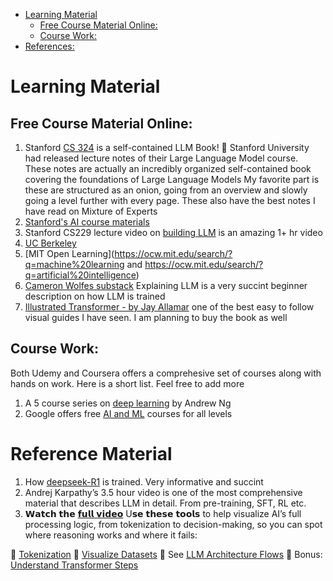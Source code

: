 <!-- TOC start (generated with https://github.com/derlin/bitdowntoc) -->

- [Learning Material ](#learning-material)
   * [Free Course Material Online:](#free-course-material-online)
   * [Course Work:](#course-work)
- [References:](#reference-material)
     

<!-- TOC end -->

# Learning Material 

## Free Course Material Online:
1. Stanford [CS 324](https://stanford-cs324.github.io/winter2022/lectures/) is a self-contained LLM Book! 🙏 Stanford University had released lecture notes of their Large Language Model course. These notes are actually an incredibly organized self-contained book covering the foundations of Large Language Models
 My favorite part is these are structured as an onion, going from an overview and slowly going a level further with every page. These also have the best notes I have read on Mixture of Experts
1. [Stanford's AI course materials](https://ai.stanford.edu/courses/)
2. Stanford CS229 lecture video on [building LLM](https://www.youtube.com/watch?v=9vM4p9NN0Ts&ab_channel=StanfordOnline) is an amazing 1+ hr video
1. [UC Berkeley](http://ai.berkeley.edu/home.html) 
1. [MIT Open Learning](https://ocw.mit.edu/search/?q=machine%20learning and https://ocw.mit.edu/search/?q=artificial%20intelligence)
1. [Cameron Wolfes substack](https://cameronrwolfe.substack.com/p/explaining-chatgpt-to-anyone-in-20) Explaining LLM is a very succint beginner description on how LLM is trained 
1. [Illustrated Transformer -  by Jay Allamar](https://jalammar.github.io/illustrated-transformer/) one of the best easy to follow visual guides I have seen. I am planning to buy the book as well

## Course Work:
Both Udemy and Coursera offers a comprehesive set of courses along with hands on work. Here is a short list. Feel free to add more

1. A 5 course series on [deep learning](https://www.coursera.org/specializations/deep-learning) by Andrew Ng
2. Google offers free [AI and ML](https://cloud.google.com/learn/training/machinelearning-ai) courses for all levels

# Reference Material

1. How [deepseek-R1](https://newsletter.languagemodels.co/p/the-illustrated-deepseek-r1) is trained. Very informative and succint
2. Andrej Karpathy’s 3.5 hour video is one of the most comprehensive material that describes LLM in detail. From pre-training, SFT, RL etc.
3. 𝗪𝗮𝘁𝗰𝗵 𝘁𝗵𝗲 [𝗳𝘂𝗹𝗹 𝘃𝗶𝗱𝗲𝗼](https://youtu.be/7xTGNNLPyMI?si=iSy9vkBEA_j739AS)
U𝘀𝗲 𝘁𝗵𝗲𝘀𝗲 𝘁𝗼𝗼𝗹𝘀 to help visualize AI’s full processing logic, from tokenization to decision-making, so you can spot where reasoning works and where it fails: 

📌 [Tokenization](https://tiktokenizer.vercel.app/)
📌 [Visualize Datasets](atlas.nomic.ai) 
📌 See [LLM Architecture Flows](https://bbycroft.net/llm)
📌 Bonus: [Understand Transformer Steps](https://lnkd.in/g7P-C4HJ)
